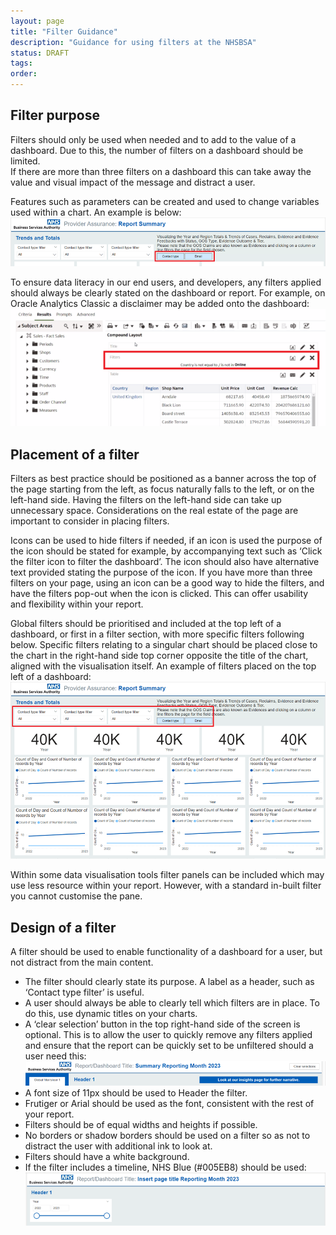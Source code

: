 ```yaml
---
layout: page
title: "Filter Guidance"
description: "Guidance for using filters at the NHSBSA"
status: DRAFT
tags:
order:
---
```

## Filter purpose  
  
Filters should only be used when needed and to add to the value of a dashboard. Due to this, the number of filters on a dashboard should be limited.  
If there are more than three filters on a dashboard this can take away the value and visual impact of the message and distract a user.  
  
Features such as parameters can be created and used to change variables used within a chart. An example is below:  
![Screenshot of a Provider Assurance Report Summary, showing the Contact type set to Email](slicers.png)  
  
To ensure data literacy in our end users, and developers, any filters applied should always be clearly stated on the dashboard or report. For example, on Oracle Analytics Classic a disclaimer may be added onto the dashboard:  
![Screenshot of an Oracle Analytics Classic results page showing the filter that has been applied](OAC-filter.png)  

## Placement of a filter  
  
Filters as best practice should be positioned as a banner across the top of the page starting from the left, as focus naturally falls to the left, or on the left-hand side. Having the filters on the left-hand side can take up unnecessary space. Considerations on the real estate of the page are important to consider in placing filters.  

Icons can be used to hide filters if needed, if an icon is used the purpose of the icon should be stated for example, by accompanying text such as ‘Click the filter icon to filter the dashboard’. The icon should also have alternative text provided stating the purpose of the icon. If you have more than three filters on your page, using an icon can be a good way to hide the filters, and have the filters pop-out when the icon is clicked. This can offer usability and flexibility within your report.  

Global filters should be prioritised and included at the top left of a dashboard, or first in a filter section, with more specific filters following below. Specific filters relating to a singular chart should be placed close to the chart in the right-hand side top corner opposite the title of the chart, aligned with the visualisation itself.
An example of filters placed on the top left of a dashboard:  
 ![Screenshot of a dashboard showing the filter optinos placed in the upper left](report.png)  

Within some data visualisation tools filter panels can be included which may use less resource within your report. However, with a standard in-built filter you cannot customise the pane.  
  

## Design of a filter  

A filter should be used to enable functionality of a dashboard for a user, but not distract from the main content.
-	The filter should clearly state its purpose. A label as a header, such as ‘Contact type filter’ is useful.
-	A user should always be able to clearly tell which filters are in place. To do this, use dynamic titles on your charts.
-	A ‘clear selection’ button in the top right-hand side of the screen is optional. This is to allow the user to quickly remove any filters applied and ensure that the report can be quickly set to be unfiltered should a user need this:  
![Screenshot of the top section of a dashboard showing the Clear Selection button](clear-button.png)  
-	A font size of 11px should be used to Header the filter.
-	Frutiger or Arial should be used as the font, consistent with the rest of your report.
-	Filters should be of equal widths and heights if possible.
-	No borders or shadow borders should be used on a filter so as not to distract the user with additional ink to look at.
-	Filters should have a white background.
-	If the filter includes a timeline, NHS Blue (#005EB8) should be used:  
![Screenshot of a dashboard showing a timeline filter in the colour NHS Blue](timeline-filter.png)